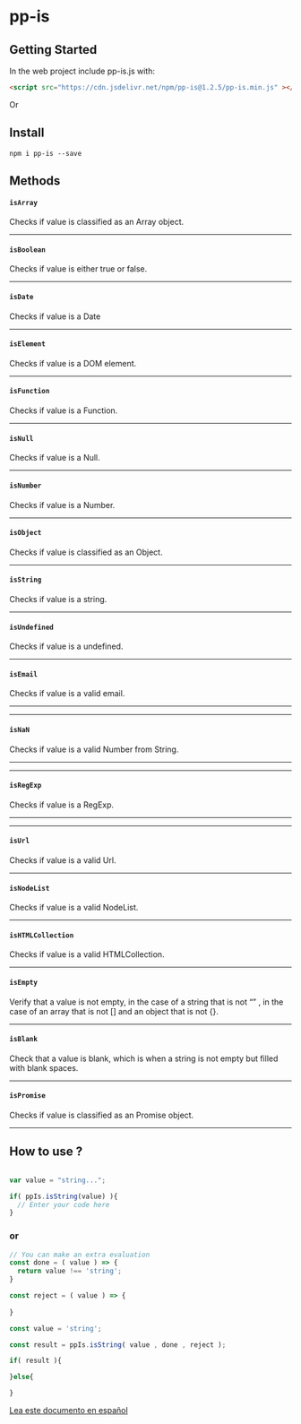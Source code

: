 # pp-is

## Getting Started

In the web project include pp-is.js with:

```html
<script src="https://cdn.jsdelivr.net/npm/pp-is@1.2.5/pp-is.min.js" ></script>
```

Or

## Install

```console
npm i pp-is --save
```
## Methods

#### `isArray`

Checks if value is classified as an Array object.

---
#### `isBoolean`

Checks if value is either true or false.

---
#### `isDate`

Checks if value is a Date

---
#### `isElement`

Checks if value is a DOM element.

---
#### `isFunction`

Checks if value is a Function.

---
#### `isNull`

Checks if value is a Null.

---
#### `isNumber`

Checks if value is a Number.

---
#### `isObject`

Checks if value is classified as an Object.

---
#### `isString`

Checks if value is a string.

---
#### `isUndefined`

Checks if value is a undefined.

---
#### `isEmail`

Checks if value is a valid email.

---

---
#### `isNaN`

Checks if value is a valid Number from String.

---

---
#### `isRegExp`

Checks if value is a RegExp.

---

---
#### `isUrl`

Checks if value is a valid Url.

---

#### `isNodeList`

Checks if value is a valid NodeList.

---

#### `isHTMLCollection`

Checks if value is a valid HTMLCollection.

---

#### `isEmpty`

Verify that a value is not empty, in the case of a string that is not “” , in the case of an array that is not \[\] and an object that is not {}.

---

#### `isBlank`

Check that a value is blank, which is when a string is not empty but filled with blank spaces.

---

#### `isPromise`

Checks if value is classified as an Promise object.

---

## How to use ?

```javascript

var value = "string...";

if( ppIs.isString(value) ){
  // Enter your code here
}
```

### or



```javascript
// You can make an extra evaluation
const done = ( value ) => {  
  return value !== 'string';
}

const reject = ( value ) => {
  
}

const value = 'string';

const result = ppIs.isString( value , done , reject );

if( result ){

}else{

}

```

[Lea este documento en español](./README_es.md)
